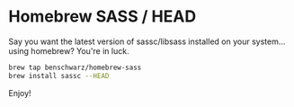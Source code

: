# Homebrew SASS / HEAD

Say you want the latest version of sassc/libsass installed on your system… using homebrew? You're in luck.

```bash
brew tap benschwarz/homebrew-sass
brew install sassc --HEAD
```

Enjoy!